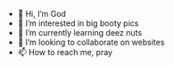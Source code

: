 - 👋 Hi, I’m God
- 👀 I’m interested in big booty pics
- 🌱 I’m currently learning deez nuts
- 💞️ I’m looking to collaborate on websites
- 📫 How to reach me, pray

<!---
godMordecai/godMordecai is a ✨ special ✨ repository because its `README.md` (this file) appears on your GitHub profile.
You can click the Preview link to take a look at your changes.
--->
